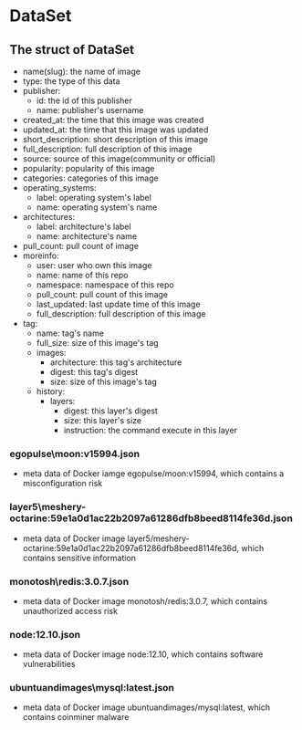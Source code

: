 # DataSet

## The struct of DataSet
* name(slug): the name of image
* type: the type of this data
* publisher:
  * id: the id of this publisher
  * name: publisher's username
* created_at: the time that this image was created
* updated_at: the time that this image was updated
* short_description: short description of this image
* full_description: full description of this image
* source: source of this image(community or official)
* popularity: popularity of this image
* categories: categories of this image
* operating_systems:
  * label: operating system's label
  * name: operating system's name
* architectures:
  * label: architecture's label
  * name: architecture's name
* pull_count: pull count of image
* moreinfo:
  * user: user who own this image
  * name: name of this repo
  * namespace: namespace of this repo
  * pull_count: pull count of this image
  * last_updated: last update time of this image
  * full_description: full description of this image
* tag:
  * name: tag's name
  * full_size: size of this image's tag
  * images:
    * architecture: this tag's architecture
    * digest: this tag's digest
    * size: size of this image's tag
  * history:
    * layers:
      * digest: this layer's digest
      * size: this layer's size
      * instruction: the command execute in this layer

### egopulse\moon:v15994.json
* meta data of Docker iamge egopulse/moon:v15994, which contains a misconfiguration risk

### layer5\meshery-octarine:59e1a0d1ac22b2097a61286dfb8beed8114fe36d.json
* meta data of Docker image layer5/meshery-octarine:59e1a0d1ac22b2097a61286dfb8beed8114fe36d, which contains sensitive information

### monotosh\redis:3.0.7.json
* meta data of Docker image monotosh/redis:3.0.7, which contains unauthorized access risk

### node:12.10.json
* meta data of Docker image node:12.10, which contains software vulnerabilities

### ubuntuandimages\mysql:latest.json
* meta data of Docker image ubuntuandimages/mysql:latest, which contains coinminer malware
